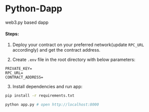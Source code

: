 # Python-Dapp

web3.py based dapp

#### Steps:

1. Deploy your contract on your preferred network(update `RPC_URL` accordingly) and get the contract address.

2. Create `.env` file in the root directory with below parameters:

```
PRIVATE_KEY=
RPC_URL=
CONTRACT_ADDRESS=
```

3. Install dependencies and run app:

```bash
pip install -r requirements.txt

python app.py # open http://localhost:8000

```
